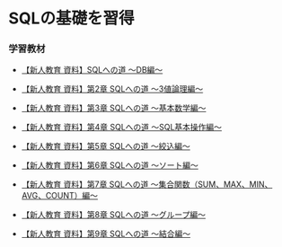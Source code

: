 # SQLの基礎を習得

### 学習教材
- [【新人教育 資料】SQLへの道 〜DB編〜][url_db]

[url_db]: https://qiita.com/devopsCoordinator/items/9b70e506150888e190be

- [【新人教育 資料】第2章 SQLへの道 〜3値論理編〜][url_logic]

[url_logic]: https://qiita.com/devopsCoordinator/items/9c10410b50f8fcc2ba79

- [【新人教育 資料】第3章 SQLへの道 〜基本数学編〜][url_math]

[url_math]: https://qiita.com/devopsCoordinator/items/08e405a9c58cc203d016

- [【新人教育 資料】第4章 SQLへの道 〜SQL基本操作編〜][url_operation]

[url_operation]: https://qiita.com/devopsCoordinator/items/0f742158caf0fdb533e3

- [【新人教育 資料】第5章 SQLへの道 〜絞込編〜][url_where]

[url_where]: https://qiita.com/devopsCoordinator/items/dca5aa9c155292f1c6ea

- [【新人教育 資料】第6章 SQLへの道 〜ソート編〜][url_sort]

[url_sort]: https://qiita.com/devopsCoordinator/items/8cad032aa035dc1cdbc0

- [【新人教育 資料】第7章 SQLへの道 〜集合関数（SUM、MAX、MIN、AVG、COUNT）編〜][url_function]

[url_function]: https://qiita.com/devopsCoordinator/items/85918c8508dddf19586f

- [【新人教育 資料】第8章 SQLへの道 〜グループ編〜][url_group]

[url_group]: https://qiita.com/devopsCoordinator/items/f74228615982932c914b

- [【新人教育 資料】第9章 SQLへの道 〜結合編〜][url_join]

[url_join]: https://qiita.com/devopsCoordinator/items/3ba154429973a4ddc9e0